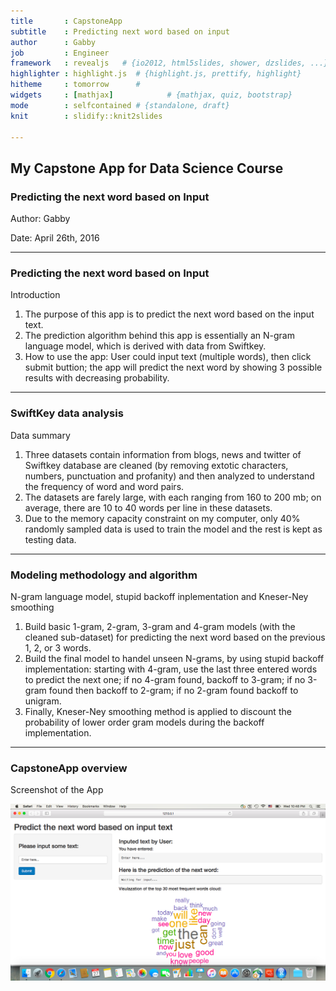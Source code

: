 ```yaml
---
title       : CapstoneApp
subtitle    : Predicting next word based on input
author      : Gabby 
job         : Engineer
framework   : revealjs   # {io2012, html5slides, shower, dzslides, ...}
highlighter : highlight.js  # {highlight.js, prettify, highlight}
hitheme     : tomorrow      # 
widgets     : [mathjax]            # {mathjax, quiz, bootstrap}
mode        : selfcontained # {standalone, draft}
knit        : slidify::knit2slides

---
```



## My Capstone App for Data Science Course
### Predicting the next word based on Input

Author: Gabby

Date: April 26th, 2016

---

### Predicting the next word based on Input

Introduction

1. The purpose of this app is to predict the next word based on the input text.
2. The prediction algorithm behind this app is essentially an N-gram language model, which is derived with data from Swiftkey.
3. How to use the app: User could input text (multiple words), then click submit buttion; the app will predict the next word by showing 3 possible results with decreasing probability.

---

### SwiftKey data analysis

Data summary

1. Three datasets contain information from blogs, news and twitter of Swiftkey database are cleaned (by removing extotic characters, numbers, punctuation and profanity) and then analyzed to understand the frequency of word and word pairs.
2. The datasets are farely large, with each ranging from 160 to 200 mb; on average, there are 10 to 40 words per line in these datasets. 
3. Due to the memory capacity constraint on my computer, only 40% randomly sampled data is used to train the model and the rest is kept as testing data.

--- 

### Modeling methodology and algorithm
N-gram language model, stupid backoff inplementation and Kneser-Ney smoothing

1. Build basic 1-gram, 2-gram, 3-gram and 4-gram models (with the cleaned sub-dataset) for predicting the next word based on the previous 1, 2, or 3 words.
2. Build the final model to handel unseen N-grams, by using stupid backoff implementation: starting with 4-gram, use the last three entered words to predict the next one; if no 4-gram found, backoff to 3-gram; if no 3-gram found then backoff to 2-gram; if no 2-gram found backoff to unigram.
3. Finally, Kneser-Ney smoothing method is applied to discount the probability of lower order gram models during the backoff implementation.

---

### CapstoneApp overview
Screenshot of the App
<div id="bg">
  <img src="ScreenShot1.png" alt="">
</div> 

